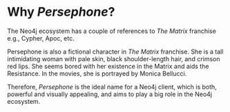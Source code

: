 # Why _Persephone_?

The Neo4j ecosystem has a couple of references to _The Matrix_ franchise e.g., Cypher, Apoc, etc.

Persephone is also a fictional character in _The Matrix_ franchise.
She is a tall intimidating woman with pale skin, black shoulder-length hair, and crimson red lips.
She seems bored with her existence in the Matrix and aids the Resistance.
In the movies, she is portrayed by Monica Bellucci.

Therefore, _Persephone_ is the ideal name for a Neo4j client, which is both,
powerful and visually appealing, and aims to play a big role in the Neo4j ecosystem.
